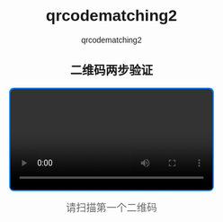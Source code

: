 # qrcodematching2
qrcodematching2
<!DOCTYPE html>
<html>
<head>
    <title>两步验证二维码对比</title>
    <script src="https://cdn.jsdelivr.net/npm/jsqr@1.4.0/dist/jsQR.min.js"></script>
    <style>
        body { font-family: Arial; text-align: center; max-width: 400px; margin: 0 auto; }
        video { width: 90%; border: 2px solid #007bff; border-radius: 8px; }
        button { 
            padding: 12px 25px; 
            margin: 10px;
            background: #007bff;
            color: white;
            border: none;
            border-radius: 25px;
            font-size: 16px;
            cursor: pointer;
            display: none; /* 默认隐藏 */
        }
        .status { color: #666; margin: 15px; font-size: 18px; }
        .result { 
            padding: 20px;
            margin: 20px;
            border-radius: 10px;
            font-size: 16px;
        }
        .success { background: #e8f5e9; color: #2e7d32; }
        .error { background: #ffebee; color: #c62828; }
    </style>
</head>
<body>
    <h2>二维码两步验证</h2>
    <video id="video" playsinline></video>
    <div class="status" id="status">请扫描第一个二维码</div>
    <button id="confirmBtn" onclick="confirmFirstCode()">确认第一个二维码</button>
    <div id="result"></div>

<script>
const video = document.getElementById('video');
const statusDiv = document.getElementById('status');
const confirmBtn = document.getElementById('confirmBtn');
const resultDiv = document.getElementById('result');
let qrData = { first: null, second: null };
let scannerActive = true;

// 摄像头启动
async function initCamera() {
    try {
        const stream = await navigator.mediaDevices.getUserMedia({
            video: { facingMode: "environment" }
        });
        video.srcObject = stream;
        video.play();
        scanFrame();
    } catch (error) {
        statusDiv.innerHTML = `摄像头错误：${error.message}`;
    }
}

// 视频帧扫描
function scanFrame() {
    if (!scannerActive) return;
    
    const canvas = document.createElement('canvas');
    canvas.width = video.videoWidth;
    canvas.height = video.videoHeight;
    const ctx = canvas.getContext('2d');
    ctx.drawImage(video, 0, 0, canvas.width, canvas.height);

    const imageData = ctx.getImageData(0, 0, canvas.width, canvas.height);
    const code = jsQR(imageData.data, imageData.width, imageData.height);

    if (code) {
        handleQRScan(code.data);
    }
    requestAnimationFrame(scanFrame);
}

// 处理扫描结果
function handleQRScan(data) {
    if (!qrData.first) {
        qrData.first = data;
        scannerActive = false; // 暂停扫描
        statusDiv.innerHTML = "第一个二维码已扫描！";
        confirmBtn.style.display = 'inline-block'; // 显示确认按钮
        resultDiv.innerHTML = `<div class="result">第一个内容：<br>${data}</div>`;
    } else if (!qrData.second) {
        qrData.second = data;
        scannerActive = false;
        compareResults();
    }
}

// 确认第一个二维码
function confirmFirstCode() {
    confirmBtn.style.display = 'none';
    scannerActive = true; // 恢复扫描
    statusDiv.innerHTML = "请扫描第二个二维码";
    resultDiv.innerHTML += '<div class="result">等待第二个二维码...</div>';
}

// 结果对比
function compareResults() {
    const isMatch = qrData.first === qrData.second;
    video.srcObject.getTracks().forEach(track => track.stop());
    
    resultDiv.innerHTML = `
        <div class="result ${isMatch ? 'success' : 'error'}">
            第一个内容：${qrData.first}<br><br>
            第二个内容：${qrData.second}<br><br>
            <strong>对比结果：${isMatch ? '✅ 完全一致' : '❌ 不一致'}</strong>
        </div>`;
    statusDiv.innerHTML = "验证完成";
}

// 初始化
initCamera();
</script>
</body>
</html>

